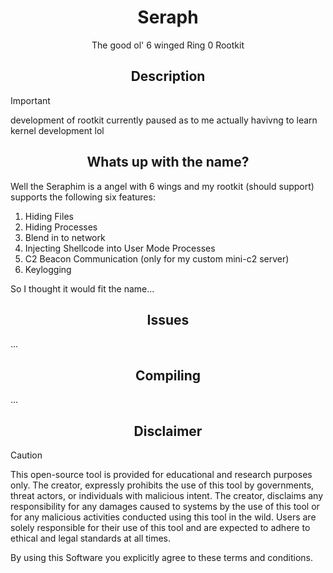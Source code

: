 <h1 align=center>
Seraph
</h1>
<p align=center>The good ol' 6 winged Ring 0 Rootkit</p>

<h2 align=center>Description</h2>

> [!IMPORTANT]
> development of rootkit currently paused as to me actually havivng to learn kernel development lol

<h2 align=center>Whats up with the name?</h2>
Well the Seraphim is a angel with 6 wings and my rootkit (should support) supports the following six features:

1. Hiding Files
2. Hiding Processes
3. Blend in to network
4. Injecting Shellcode into User Mode Processes
5. C2 Beacon Communication (only for my custom mini-c2 server)
6. Keylogging

So I thought it would fit the name...

<h2 align=center>Issues</h2>
...

<h2 align=center>Compiling</h2>
...

<h2 align=center>Disclaimer</h2>

> [!CAUTION]
> This open-source tool is provided for educational and research purposes only.
> The creator, expressly prohibits the use of this tool by governments, threat actors, or individuals with malicious intent.
> The creator, disclaims any responsibility for any damages caused to systems by the use of this tool or for any malicious activities conducted using this tool in the wild.
> Users are solely responsible for their use of this tool and are expected to adhere to ethical and legal standards at all times.
>
> By using this Software you explicitly agree to these terms and conditions.
